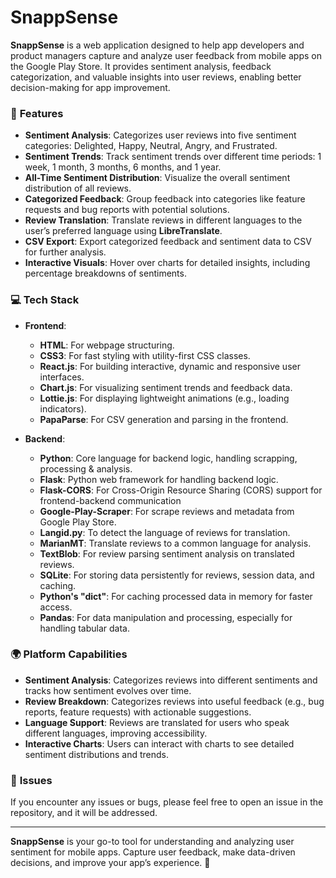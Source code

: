 # SnappSense

**SnappSense** is a web application designed to help app developers and product managers capture and analyze user feedback from mobile apps on the Google Play Store. It provides sentiment analysis, feedback categorization, and valuable insights into user reviews, enabling better decision-making for app improvement.

### 🚀 **Features**
- **Sentiment Analysis**: Categorizes user reviews into five sentiment categories: Delighted, Happy, Neutral, Angry, and Frustrated.
- **Sentiment Trends**: Track sentiment trends over different time periods: 1 week, 1 month, 3 months, 6 months, and 1 year.
- **All-Time Sentiment Distribution**: Visualize the overall sentiment distribution of all reviews.
- **Categorized Feedback**: Group feedback into categories like feature requests and bug reports with potential solutions.
- **Review Translation**: Translate reviews in different languages to the user’s preferred language using **LibreTranslate**.
- **CSV Export**: Export categorized feedback and sentiment data to CSV for further analysis.
- **Interactive Visuals**: Hover over charts for detailed insights, including percentage breakdowns of sentiments.

### 💻 **Tech Stack**
- **Frontend**:
  - **HTML**: For webpage structuring.
  - **CSS3**: For fast styling with utility-first CSS classes.
  - **React.js**: For building interactive, dynamic and responsive user interfaces.
  - **Chart.js**: For visualizing sentiment trends and feedback data.
  - **Lottie.js**: For displaying lightweight animations (e.g., loading indicators).
  - **PapaParse**: For CSV generation and parsing in the frontend.

- **Backend**:
  - **Python**: Core language for backend logic, handling scrapping, processing & analysis.
  - **Flask**: Python web framework for handling backend logic.
  - **Flask-CORS**: For Cross-Origin Resource Sharing (CORS) support for frontend-backend communication
  - **Google-Play-Scraper**: For scrape reviews and metadata from Google Play Store.
  - **Langid.py**: To detect the language of reviews for translation.
  - **MarianMT**: Translate reviews to a common language for analysis.
  - **TextBlob**: For review parsing  sentiment analysis on translated reviews.
  - **SQLite**: For storing data persistently for reviews, session data, and caching.
  - **Python's "dict"**: For caching processed data in memory for faster access.
  - **Pandas**: For data manipulation and processing, especially for handling tabular data.


### 🌍 **Platform Capabilities**
- **Sentiment Analysis**: Categorizes reviews into different sentiments and tracks how sentiment evolves over time.
- **Review Breakdown**: Categorizes reviews into useful feedback (e.g., bug reports, feature requests) with actionable suggestions.
- **Language Support**: Reviews are translated for users who speak different languages, improving accessibility.
- **Interactive Charts**: Users can interact with charts to see detailed sentiment distributions and trends.

### 🧰 **Issues**
If you encounter any issues or bugs, please feel free to open an issue in the repository, and it will be addressed.

---

**SnappSense** is your go-to tool for understanding and analyzing user sentiment for mobile apps. Capture user feedback, make data-driven decisions, and improve your app’s experience. 🚀
